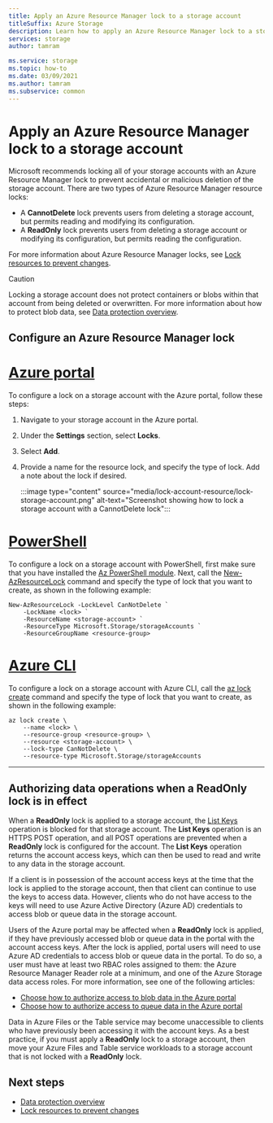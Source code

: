 ```yaml
---
title: Apply an Azure Resource Manager lock to a storage account
titleSuffix: Azure Storage
description: Learn how to apply an Azure Resource Manager lock to a storage account.
services: storage
author: tamram

ms.service: storage
ms.topic: how-to
ms.date: 03/09/2021
ms.author: tamram
ms.subservice: common 
---
```


# Apply an Azure Resource Manager lock to a storage account

Microsoft recommends locking all of your storage accounts with an Azure Resource Manager lock to prevent accidental or malicious deletion of the storage account. There are two types of Azure Resource Manager resource locks:

- A **CannotDelete** lock prevents users from deleting a storage account, but permits reading and modifying its configuration.
- A **ReadOnly** lock prevents users from deleting a storage account or modifying its configuration, but permits reading the configuration.

For more information about Azure Resource Manager locks, see [Lock resources to prevent changes](../../azure-resource-manager/management/lock-resources.md).

> [!CAUTION]
> Locking a storage account does not protect containers or blobs within that account from being deleted or overwritten. For more information about how to protect blob data, see [Data protection overview](../blobs/data-protection-overview.md).

## Configure an Azure Resource Manager lock

# [Azure portal](#tab/portal)

To configure a lock on a storage account with the Azure portal, follow these steps:

1. Navigate to your storage account in the Azure portal.
1. Under the **Settings** section, select **Locks**.
1. Select **Add**.
1. Provide a name for the resource lock, and specify the type of lock. Add a note about the lock if desired.

    :::image type="content" source="media/lock-account-resource/lock-storage-account.png" alt-text="Screenshot showing how to lock a storage account with a CannotDelete lock":::

# [PowerShell](#tab/azure-powershell)

To configure a lock on a storage account with PowerShell, first make sure that you have installed the [Az PowerShell module](https://www.powershellgallery.com/packages/Az). Next, call the [New-AzResourceLock](/powershell/module/az.resources/new-azresourcelock) command and specify the type of lock that you want to create, as shown in the following example:

```azurepowershell
New-AzResourceLock -LockLevel CanNotDelete `
    -LockName <lock> `
    -ResourceName <storage-account> `
    -ResourceType Microsoft.Storage/storageAccounts `
    -ResourceGroupName <resource-group>
```

# [Azure CLI](#tab/azure-cli)

To configure a lock on a storage account with Azure CLI, call the [az lock create](/cli/azure/lock#az-lock-create) command and specify the type of lock that you want to create, as shown in the following example:

```azurecli
az lock create \
    --name <lock> \
    --resource-group <resource-group> \
    --resource <storage-account> \
    --lock-type CanNotDelete \
    --resource-type Microsoft.Storage/storageAccounts
```

---

## Authorizing data operations when a ReadOnly lock is in effect

When a **ReadOnly** lock is applied to a storage account, the [List Keys](/rest/api/storagerp/storageaccounts/listkeys) operation is blocked for that storage account. The **List Keys** operation is an HTTPS POST operation, and all POST operations are prevented when a **ReadOnly** lock is configured for the account. The **List Keys** operation returns the account access keys, which can then be used to read and write to any data in the storage account.

If a client is in possession of the account access keys at the time that the lock is applied to the storage account, then that client can continue to use the keys to access data. However, clients who do not have access to the keys will need to use Azure Active Directory (Azure AD) credentials to access blob or queue data in the storage account.

Users of the Azure portal may be affected when a **ReadOnly** lock is applied, if they have previously accessed blob or queue data in the portal with the account access keys. After the lock is applied, portal users will need to use Azure AD credentials to access blob or queue data in the portal. To do so, a user must have at least two RBAC roles assigned to them: the Azure Resource Manager Reader role at a minimum, and one of the Azure Storage data access roles. For more information, see one of the following articles:

- [Choose how to authorize access to blob data in the Azure portal](../blobs/authorize-data-operations-portal.md)
- [Choose how to authorize access to queue data in the Azure portal](../queues/authorize-data-operations-portal.md)

Data in Azure Files or the Table service may become unaccessible to clients who have previously been accessing it with the account keys. As a best practice, if you must apply a **ReadOnly** lock to a storage account, then move your Azure Files and Table service workloads to a storage account that is not locked with a **ReadOnly** lock.

## Next steps

- [Data protection overview](../blobs/data-protection-overview.md)
- [Lock resources to prevent changes](../../azure-resource-manager/management/lock-resources.md)
